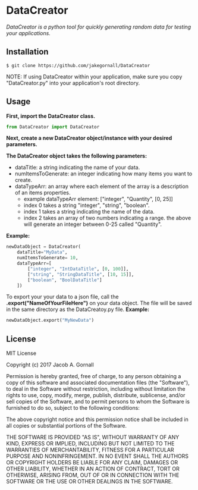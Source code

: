 # DataCreator
*DataCreator is a python tool for quickly generating random data for testing your applications.*


## Installation
```shell
$ git clone https://github.com/jakegornall/DataCreator
```
NOTE:  If using DataCreator within your application, make sure you copy "DataCreator.py" into your application's root directory.

## Usage
**First, import the DataCreator class.**
```Python
from DataCreator import DataCreator
```
**Next, create a new DataCreator object/instance with your desired parameters.**

**The DataCreator object takes the following parameters:**
* dataTitle: a string indicating the name of your data.
* numItemsToGenerate: an integer indicating how many items you want to create.
* dataTypeArr: an array where each element of the array is a description of an items properties.
	* example dataTypeArr element:  ["integer", "Quantity", [0, 25]]
	* index 0 takes a string "integer", "string", "boolean".
	* index 1 takes a string indicating the name of the data.
	* index 2 takes an array of two numbers indicating a range. the above will generate an integer between 0-25 called "Quantity".

**Example:**
```Python
newDataObject = DataCreator(
	dataTitle="MyData",
	numItemsToGenerate= 10,
	dataTypeArr=[
		["integer", "IntDataTitle", [0, 100]],
		["string", "StringDataTitle", [10, 15]],
		["boolean", "BoolDataTitle"]
	])
```
To export your your data to a json file, call the **.export("NameOfYourFileHere")** on your data object. The file will be saved in the same directory as the DataCreatoy.py file.
**Example:**
```Python
newDataObject.export("MyNewData")
```

## License
MIT License


Copyright (c) 2017 Jacob A. Gornall


Permission is hereby granted, free of charge, to any person obtaining a copy
of this software and associated documentation files (the "Software"), to deal
in the Software without restriction, including without limitation the rights
to use, copy, modify, merge, publish, distribute, sublicense, and/or sell
copies of the Software, and to permit persons to whom the Software is
furnished to do so, subject to the following conditions:


The above copyright notice and this permission notice shall be included in all
copies or substantial portions of the Software.


THE SOFTWARE IS PROVIDED "AS IS", WITHOUT WARRANTY OF ANY KIND, EXPRESS OR
IMPLIED, INCLUDING BUT NOT LIMITED TO THE WARRANTIES OF MERCHANTABILITY,
FITNESS FOR A PARTICULAR PURPOSE AND NONINFRINGEMENT. IN NO EVENT SHALL THE
AUTHORS OR COPYRIGHT HOLDERS BE LIABLE FOR ANY CLAIM, DAMAGES OR OTHER
LIABILITY, WHETHER IN AN ACTION OF CONTRACT, TORT OR OTHERWISE, ARISING FROM,
OUT OF OR IN CONNECTION WITH THE SOFTWARE OR THE USE OR OTHER DEALINGS IN THE
SOFTWARE.
